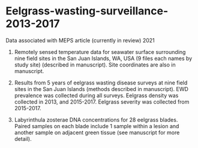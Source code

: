 # Eelgrass-wasting-surveillance-2013-2017
Data associated with MEPS article (currently in review) 2021


1) Remotely sensed temperature data for seawater surface surrounding nine field sites in the San Juan Islands, WA, USA (9 files each names by study site) (described in manuscript). Site coordinates are also in manuscript. 

2) Results from 5 years of eelgrass wasting disease surveys at nine field sites in the San Juan Islands (methods described in manuscript). EWD prevalence was collected during all surveys. Eelgrass density was collected in 2013, and 2015-2017. Eelgrass severity was collected from 2015-2017.

3) Labyrinthula zosterae DNA concentrations for 28 eelgrass blades. Paired samples on each blade include 1 sample within a lesion and another sample on adjacent green tissue (see manuscript for more detail).  

